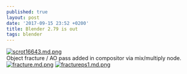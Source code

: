 ```yaml
---
published: true
layout: post
date: '2017-09-15 23:52 +0200'
title: Blender 2.79 is out
tags: blender
---
```

[![scrot16643.md.png](https://cdn.scrot.moe/images/2017/09/15/scrot16643.md.png)](https://cdn.scrot.moe/images/2017/09/15/scrot16643.png)  
Object fracture / AO pass added in compositor via mix/multiply node.  
[![fracture.md.png](https://cdn.scrot.moe/images/2017/09/16/fracture.md.png)](https://cdn.scrot.moe/images/2017/09/16/fracture.png)
[![fractureps1.md.png](https://cdn.scrot.moe/images/2017/09/18/fractureps1.md.png)](https://cdn.scrot.moe/images/2017/09/18/fractureps1.png)
